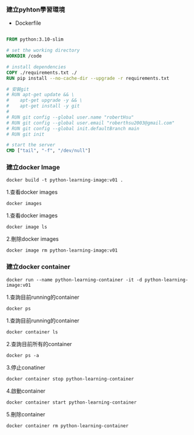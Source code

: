 ### 建立pyhton學習環境

- Dockerfile
  
```Dockerfile

FROM python:3.10-slim

# set the working directory
WORKDIR /code

# install dependencies
COPY ./requirements.txt ./
RUN pip install --no-cache-dir --upgrade -r requirements.txt

# 安裝git
# RUN apt-get update && \
#    apt-get upgrade -y && \
#    apt-get install -y git
#
# RUN git config --global user.name "robertHsu"
# RUN git config --global user.email "roberthsu2003@gmail.com"
# RUN git config --global init.defaultBranch main
# RUN git init

# start the server
CMD ["tail", "-f", "/dev/null"]

```

###  建立docker Image

    docker build -t python-learning-image:v01 .

1.查看docker images
	
	docker images

1.查看docker images

	docker image ls
	
2.刪除docker images

	docker image rm python-learning-image:v01
	
### 建立docker container

	docker run --name python-learning-container -it -d python-learning-image:v01 
	
1.查詢目前running的container

	docker ps
	
1.查詢目前running的container

	docker container ls
	
2.查詢目前所有的container

	docker ps -a
	
3.停止conatiner

	docker container stop python-learning-container
	
4.啟動container

	docker container start python-learning-container
	
5.刪除container

	docker container rm python-learning-container
